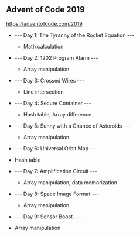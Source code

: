 ## Advent of Code 2019

https://adventofcode.com/2019

* --- Day 1: The Tyranny of the Rocket Equation ---
  - Math calculation

* --- Day 2: 1202 Program Alarm ---
  - Array manipulation

* --- Day 3: Crossed Wires ---
  - Line intersection

* --- Day 4: Secure Container ---
  - Hash table, Array difference

* --- Day 5: Sunny with a Chance of Asteroids ---
  - Array manipulation

* --- Day 6: Universal Orbit Map ---
 - Hash table

* --- Day 7: Amplification Circuit ---
  - Array manipulation, data memorization

* --- Day 8: Space Image Format ---
  - Array manipulation

* --- Day 9: Sensor Boost ---
 - Array manipulation


